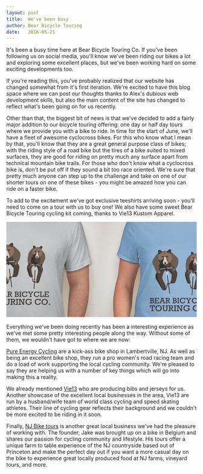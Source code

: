 ```yaml
---
layout: post
title:  We've been busy
author: Bear Bicycle Touring
date:   2016-05-21
---
```


It's been a busy time here at Bear Bicycle Touring Co. If you've been following us on social media, you'll know we've been riding our bikes a lot and exploring some excellent places, but we've been working hard on some exciting developments too.

If you're reading this, you've probably realized that our website has changed somewhat from it's first iteration. We're excited to have this blog space where we can post our thoughts thanks to Alex's dubious web development skills, but also the main content of the site has changed to reflect what's been going on for us recently.

Other than that, the biggest bit of news is that we've decided to add a fairly major addition to our bicycle touring offering: one day or half day tours where we provide you with a bike to ride. In time for the start of June, we'll have a fleet of awesome cyclocross bikes. For this who know what I mean by that, you'll know that they are a great general purpose class of bikes; with the riding style of a road bike but the tires of a bike suited to mixed surfaces, they are good for riding on pretty much any surface apart from technical mountain bike trails. For those who don't know what a cyclocross bike is, don't be put off if they sound a bit too race oriented. We're sure that pretty much anyone can step up to the challenge and take on one of our shorter tours on one of these bikes - you might be amazed how you can ride on a faster bike.

To add to the excitement we've got exclusive teeshirts arriving soon - you'll need to come on a tour with us to buy one! We also have some sweet Bear Bicycle Touring cycling kit coming, thanks to Vie13 Kustom Apparel.

![Bear Bicycle Touring teeshirts](/assets/images/blog/teeshirts.jpg "Bear Bicycle Touring teeshirts")

Everything we've been doing recently has been a interesting experience as we've met some pretty interesting people along the way. Without some of them, we wouldn't have got to where we are now:

[Pure Energy Cycling](www.pureenergycycling.com) are a kick-ass bike shop in Lambertville, NJ. As well as being an excellent bike shop, they run a pro women's road racing team and do a load of work supporting the local cycling community. We're pleased to say they are helping us with a number of key things which will go into making this a reality.

We already mentioned [Vie13](www.vie13.com) who are producing bibs and jerseys for us. Another showcase of the excellent local businesses in the area, Vie13 are run by a husband/wife team of world class cycling and speed skating athletes. Their line of cycling gear reflects their background and we couldn't be more excited to be riding in it soon.

Finally, [NJ Bike tours](www.njbiketours.com) is another great local business we've had the pleasure of working with. The founder, Jake was brought up on a bike in Belgium and shares our passion for cycling community and lifestyle. His tours offer a unique farm to table experience of the NJ countryside based out of Princeton and make the perfect day out if you want a more casual day on the bike to experience great locally produced food at NJ farms, vineyard tours, and more.
